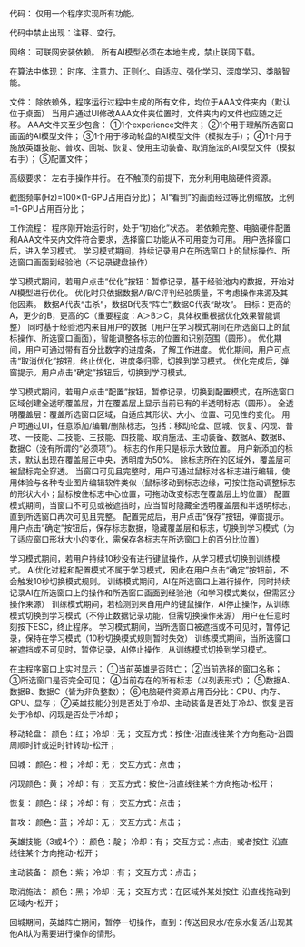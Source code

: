 代码：
仅用一个程序实现所有功能。

代码中禁止出现：注释、空行。


网络：
可联网安装依赖。
所有AI模型必须在本地生成，禁止联网下载。


在算法中体现：
时序、注意力、正则化、自适应、强化学习、深度学习、类脑智能。


文件：
除依赖外，程序运行过程中生成的所有文件，均位于AAA文件夹内（默认位于桌面）
当用户通过UI修改AAA文件夹位置时，文件夹内的文件也应随之迁移。
AAA文件夹至少包含：
①1个experience文件夹；
②1个用于理解所选窗口画面的AI模型文件；
③1个用于移动轮盘的AI模型文件（模拟左手）；
④1个用于施放英雄技能、普攻、回城、恢复、使用主动装备、取消施法的AI模型文件（模拟右手）；
⑤配置文件；

高级要求：
左右手操作并行。
在不触顶的前提下，充分利用电脑硬件资源。



截图频率(Hz)=100×(1-GPU占用百分比)；
AI“看到”的画面经过等比例缩放，比例=1-GPU占用百分比；


工作流程：
程序刚开始运行时，处于“初始化”状态。
若依赖完整、电脑硬件配置和AAA文件夹内文件符合要求，选择窗口功能从不可用变为可用。
用户选择窗口后，进入学习模式。
学习模式期间，持续记录用户在所选窗口上的鼠标操作、所选窗口画面到经验池（不记录键盘操作）


学习模式期间，若用户点击“优化”按钮：暂停记录，基于经验池内的数据，开始对AI模型进行优化。
优化时只依据数据A/B/C评判经验质量，不考虑操作来源及其他因素。
数据A代表“击杀”，数据B代表“阵亡”,数据C代表“助攻”。
目标：更高的A，更少的B，更高的C（重要程度：A＞B＞C，具体权重根据优化效果智能调整）
同时基于经验池内来自用户的数据（用户在学习模式期间在所选窗口上的鼠标操作、所选窗口画面），智能调整各标志的位置和识别范围（圆形）。
优化期间，用户可通过带有百分比数字的进度条，了解工作进度。
优化期间，用户可点击“取消优化”按钮，终止优化，进度条归零，切换到学习模式。
优化完成后，弹窗提示。用户点击“确定”按钮后，切换到学习模式。


学习模式期间，若用户点击“配置”按钮，暂停记录，切换到配置模式，在所选窗口区域创建全透明覆盖层，并在覆盖层上显示当前已有的半透明标志（圆形）。
全透明覆盖层：覆盖所选窗口区域，自适应其形状、大小、位置、可见性的变化。
用户可通过UI，任意添加/编辑/删除标志，包括：移动轮盘、回城、恢复、闪现、普攻、一技能、二技能、三技能、四技能、取消施法、主动装备、数据A、数据B、数据C（没有所谓的“必须项”）。
标志的作用只是标示大致位置。
用户新添加的标志，默认出现在覆盖层正中央，透明度为50%。
除标志所在的区域外，覆盖层可被鼠标完全穿透。
当窗口可见且完整时，用户可通过鼠标对各标志进行编辑，使用体验与各种专业图片编辑软件类似（鼠标移动到标志边缘，可按住拖动调整标志的形状大小；鼠标按住标志中心位置，可拖动改变标志在覆盖层上的位置）
配置模式期间，当窗口不可见或被遮挡时，应当暂时隐藏全透明覆盖层和半透明标志，直到所选窗口再次可见且完整。
配置完成后，用户点击“保存”按钮，弹窗提示。
用户点击“确定”按钮后，保存标志数据，隐藏覆盖层和标志，切换到学习模式（为了适应窗口形状大小的变化，需保存各标志在所选窗口上的百分比位置）


学习模式期间，若用户持续10秒没有进行键鼠操作，从学习模式切换到训练模式。
AI优化过程和配置模式不属于学习模式，因此在用户点击“确定”按钮前，不会触发10秒切换模式规则。
训练模式期间，AI在所选窗口上进行操作，同时持续记录AI在所选窗口上的操作和所选窗口画面到经验池（和学习模式类似，但需区分操作来源）
训练模式期间，若检测到来自用户的键鼠操作，AI停止操作，从训练模式切换到学习模式（不停止数据记录功能，但需切换操作来源）
用户在任意时刻按下ESC，终止程序。
学习模式期间，当所选窗口被遮挡或不可见时，暂停记录，保持在学习模式（10秒切换模式规则暂时失效）
训练模式期间，当所选窗口被遮挡或不可见时，暂停记录，AI停止操作，从训练模式切换到学习模式。


在主程序窗口上实时显示：
①当前英雄是否阵亡；
②当前选择的窗口名称；
③所选窗口是否完全可见；
④当前存在的所有标志（以列表形式）；
⑤数据A、数据B、数据C（皆为非负整数）；
⑥电脑硬件资源占用百分比：CPU、内存、GPU、显存；
⑦英雄技能分别是否处于冷却、主动装备是否处于冷却、恢复是否处于冷却、闪现是否处于冷却；


移动轮盘：
颜色：红；
冷却：无；
交互方式：按住-沿直线往某个方向拖动-沿圆周顺时针或逆时针转动-松开；


回城：
颜色：橙；
冷却：无；
交互方式：点击；


闪现颜色：黄；
冷却：有；
交互方式：按住-沿直线往某个方向拖动-松开；


恢复：
颜色：绿；
冷却：有；
交互方式：点击；


普攻：
颜色：蓝；
冷却：无；
交互方式：点击；


英雄技能（3或4个）：
颜色：靛；
冷却：有；
交互方式：点击，或者按住-沿直线往某个方向拖动-松开；


主动装备：
颜色：紫；
冷却：有；
交互方式：点击；


取消施法：
颜色：黑；
冷却：无；
交互方式：在区域外某处按住-沿直线拖动到区域内-松开；


回城期间，英雄阵亡期间，暂停一切操作，直到：传送回泉水/在泉水复活/出现其他AI认为需要进行操作的情形。
